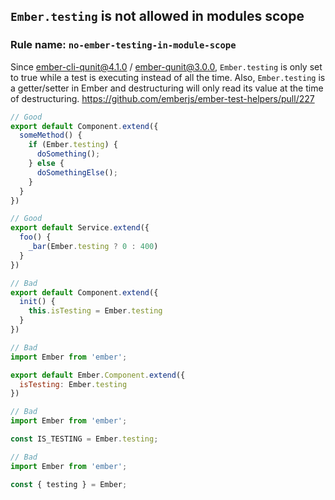 ## `Ember.testing` is not allowed in modules scope

### Rule name: `no-ember-testing-in-module-scope`

Since ember-cli-qunit@4.1.0 / ember-qunit@3.0.0, `Ember.testing` is only set to
true while a test is executing instead of all the time. Also, `Ember.testing` is a
getter/setter in Ember and destructuring will only read its value at the time
of destructuring.
https://github.com/emberjs/ember-test-helpers/pull/227

```javascript
// Good
export default Component.extend({
  someMethod() {
    if (Ember.testing) {
      doSomething();
    } else {
      doSomethingElse();
    }
  }
})

// Good
export default Service.extend({
  foo() {
    _bar(Ember.testing ? 0 : 400)
  }
})

// Bad
export default Component.extend({
  init() {
    this.isTesting = Ember.testing
  }
})

// Bad
import Ember from 'ember';

export default Ember.Component.extend({
  isTesting: Ember.testing
})

// Bad
import Ember from 'ember';

const IS_TESTING = Ember.testing;

// Bad
import Ember from 'ember';

const { testing } = Ember;
```
